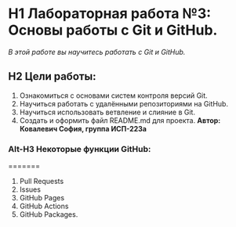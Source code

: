 # H1 Лабораторная работа №3: Основы работы с Git и GitHub.
*В этой работе вы научитесь работать с Git и GitHub.*
## H2 Цели работы:
1. Ознакомиться с основами систем контроля версий Git.
2. Научиться работать с удалёнными репозиториями на GitHub.
3. Научиться использовать ветвление и слияние в Git.
4. Создать и оформить файл README.md для проекта.
**Автор: Ковалевич София, группа ИСП-223а**
### Alt-H3 Некоторые функции GitHub:
=======
1. Pull Requests
2. Issues
3. GitHub Pages
4. GitHub Actions
5. GitHub Packages.
